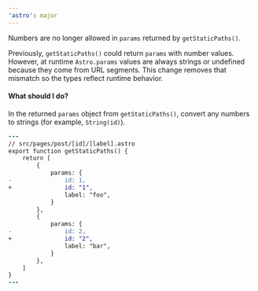 ```yaml
---
'astro': major
---
```


Numbers are no longer allowed in `params` returned by `getStaticPaths()`.

Previously, `getStaticPaths()` could return `params` with number values. However, at runtime `Astro.params` values are always strings or undefined because they come from URL segments. This change removes that mismatch so the types reflect runtime behavior.

#### What should I do?

In the returned `params` object from `getStaticPaths()`, convert any numbers to strings (for example, `String(id)`).

```diff
---
// src/pages/post/[id]/[label].astro
export function getStaticPaths() {
    return [
        {
            params: {
-               id: 1,
+               id: "1",
                label: "foo",
            }
        },
        {
            params: {
-               id: 2,
+               id: "2",
                label: "bar",
            }
        },
    ]
}
---
